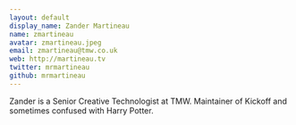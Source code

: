 ```yaml
---
layout: default
display_name: Zander Martineau
name: zmartineau
avatar: zmartineau.jpeg
email: zmartineau@tmw.co.uk
web: http://martineau.tv
twitter: mrmartineau
github: mrmartineau
---
```

Zander is a Senior Creative Technologist at TMW. Maintainer of Kickoff and sometimes confused with Harry Potter.
